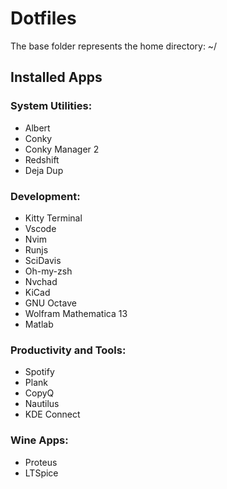 # Dotfiles

The base folder represents the home directory: ~/

## Installed Apps

### System Utilities:

- Albert
- Conky
- Conky Manager 2
- Redshift
- Deja Dup

### Development:

- Kitty Terminal
- Vscode
- Nvim
- Runjs
- SciDavis
- Oh-my-zsh
- Nvchad
- KiCad
- GNU Octave
- Wolfram Mathematica 13
- Matlab

### Productivity and Tools:

- Spotify
- Plank
- CopyQ
- Nautilus
- KDE Connect

### Wine Apps:

- Proteus
- LTSpice
